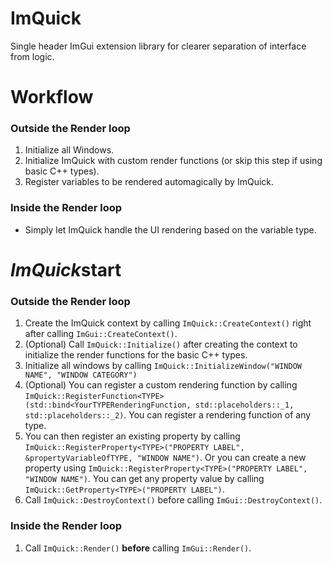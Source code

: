 # ImQuick
Single header ImGui extension library for clearer separation of interface from logic.

# Workflow
### Outside the Render loop
1. Initialize all Windows.
2. Initialize ImQuick with custom render functions (or skip this step if using basic C++ types).
3. Register variables to be rendered automagically by ImQuick.
### Inside the Render loop
- Simply let ImQuick handle the UI rendering based on the variable type.

# *ImQuick*start
### Outside the Render loop
1. Create the ImQuick context by calling `ImQuick::CreateContext()` right after calling `ImGui::CreateContext()`.
2. (Optional) Call `ImQuick::Initialize()` after creating the context to initialize the render functions for the basic C++ types.
3. Initialize all windows by calling `ImQuick::InitializeWindow("WINDOW NAME", "WINDOW CATEGORY")`
4. (Optional) You can register a custom rendering function by calling `ImQuick::RegisterFunction<TYPE>(std::bind<YourTYPERenderingFunction, std::placeholders::_1, std::placeholders::_2)`. You can register a rendering function of any type.
5. You can then register an existing property by calling `ImQuick::RegisterProperty<TYPE>("PROPERTY LABEL", &propertyVariableOfTYPE, "WINDOW NAME")`. Or you can create a new property using `ImQuick::RegisterProperty<TYPE>("PROPERTY LABEL", "WINDOW NAME")`. You can get any property value by calling `ImQuick::GetProperty<TYPE>("PROPERTY LABEL")`.
6. Call `ImQuick::DestroyContext()` before calling `ImGui::DestroyContext()`.
### Inside the Render loop
1. Call `ImQuick::Render()` **before** calling `ImGui::Render()`.

